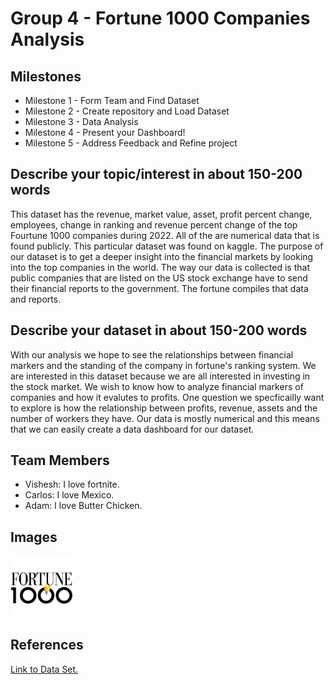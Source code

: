 # Group 4 - Fortune 1000 Companies Analysis

## Milestones

- Milestone 1 - Form Team and Find Dataset
- Milestone 2 - Create repository and Load Dataset
- Milestone 3 - Data Analysis
- Milestone 4 - Present your Dashboard!
- Milestone 5 - Address Feedback and Refine project

## Describe your topic/interest in about 150-200 words

This dataset has the revenue, market value, asset, profit percent change, employees, change in ranking and revenue percent change of the top Fourtune 1000 companies during 2022. All of the are numerical data that is found publicly. This particular dataset was found on kaggle. The purpose of our dataset is to get a deeper insight into the financial markets by looking into the top companies in the world. The way our data is collected is that public companies that are listed on the US stock exchange have to send their financial reports to the government. The fortune compiles that data and reports.


## Describe your dataset in about 150-200 words


With our analysis we hope to see the relationships between financial markers and the standing of the company in fortune's ranking system. We are interested in this dataset because we are all interested in investing in the stock market. We wish to know how to analyze financial markers of companies and how it evalutes to profits. One question we specficailly want to explore is how the relationship between profits, revenue, assets and the number of workers they have. Our data is mostly numerical and this means that we can easily create a data dashboard for our dataset.  

## Team Members


- Vishesh: I love fortnite.
- Carlos: I love Mexico.
- Adam: I love Butter Chicken.

## Images

<img src ="images/fortune.jpg" width="100px">

## References

[Link to Data Set.](https://www.kaggle.com/datasets/surajjha101/fortune-top-1000-companies-by-revenue-2022)



